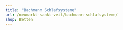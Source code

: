 ```yaml
---
title: "Bachmann Schlafsysteme"
url: /neumarkt-sankt-veit/bachmann-schlafsysteme/
shop: Betten
---
```

